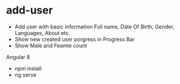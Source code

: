 # add-user
- Add user with basic information Full name, Date Of Birth, Gender, Languages, About etc.
- Show new created user porgress in Progress Bar
- Show Male and Feamle count

 Angular 8
 - npm install
 - ng serve
